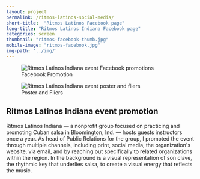 ```yaml
---
layout: project
permalink: /ritmos-latinos-social-media/
short-title:  "Ritmos Latinos Facebook page"
long-title: "Ritmos Latinos Indiana Facebook page"
categories: screen
thumbnail: "ritmos-facebook-thumb.jpg"
mobile-image: "ritmos-facebook.jpg"
img-path: '../img/'
---
```


<figure>
	<img src="{{ page.img-path }}ritmos-facebook.jpg" alt="Ritmos Latinos Indiana event Facebook promotions" class="img-polaroid" />
	<figcaption>Facebook Promotion</figcaption>
</figure>
<figure>
<img src="{{ page.img-path }}ritmos-workshop-print.jpg" alt="Ritmos Latinos Indiana event poster and fliers" class="img-polaroid">
<figcaption>Poster and Fliers</figcaption>
</figure>
<div class="project-meta">
	<h2>Ritmos Latinos Indiana event&nbsp;promotion</h2>
	<p>
		Ritmos Latinos Indiana&nbsp;&mdash; a nonprofit group focused on practicing and promoting Cuban salsa in Bloomington, Ind.&nbsp;&mdash; hosts guests instructors once a year. As head of Public Relations for the group, I promoted the event through multiple channels, including print, social media, the organization&apos;s website, via email, and by reaching out specifically to related organizations within the region. In the background is a visual representation of son clave, the rhythmic key that underlies salsa, to create a visual energy that reflects the&nbsp;music.
	</p>
</div>
